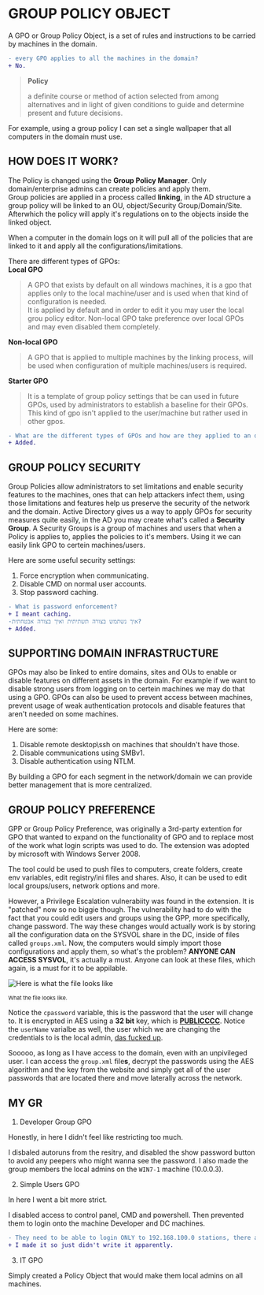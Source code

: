 # GROUP POLICY OBJECT

A GPO or Group Policy Object, is a set of rules and instructions to be carried by machines in the domain.
```diff
- every GPO applies to all the machines in the domain?
+ No.
```
> **Policy**
>
> a definite course or method of action selected from among alternatives and in light of given conditions to guide and determine present and future decisions.

For example, using a group policy I can set a single wallpaper that all computers in the domain must use.

## HOW DOES IT WORK?

The Policy is changed using the **Group Policy Manager**. Only domain/enterprise admins can create policies and apply them.<br>
Group policies are applied in a process called **linking**, in the AD structure a group policy will be linked to an OU, object/Security Group/Domain/Site. Afterwhich the policy will apply it's regulations on to the objects inside the linked object. 

When a computer in the domain logs on it will pull all of the policies that are linked to it and apply all the configurations/limitations.

There are different types of GPOs:<br>
**Local GPO**
> A GPO that exists by default on all windows machines, it is a gpo that applies only to the local machine/user and is used when that kind of configuration is needed.<br>
> It is applied by default and in order to edit it you may user the local grou policy editor. Non-local GPO take preference over local GPOs and may even disabled them completely.

**Non-local GPO**
> A GPO that is applied to multiple machines by the linking process, will be used when configuration of multiple machines/users is required.

**Starter GPO**
> It is a template of group policy settings that be can used in future GPOs, used by administrators to establish a baseline for their GPOs.<br>
> This kind of gpo isn't applied to the user/machine but rather used in other gpos.

```diff
- What are the different types of GPOs and how are they applied to an object?
+ Added.
```
## GROUP POLICY SECURITY

Group Policies allow administrators to set limitations and enable security features to the machines, ones that can help attackers infect them, using those limitations and features help us preserve the security of the network and the domain. Active Directory gives us a way to apply GPOs for security measures quite easily, in the AD you may create what's called a **Security Group**. A Security Groups is a group of machines and users that when a Policy is applies to, applies the policies to it's members. Using it we can easily link GPO to certein machines/users.

Here are some useful security settings:<br>

1. Force encryption when communicating.
2. Disable CMD on normal user accounts.
2. Stop password caching.
```diff
- What is password enforcement?
+ I meant caching.
-איך נשתמש בצורה תשתיתית ואיך בצורה אבטחתית?
+ Added.
```
## SUPPORTING DOMAIN INFRASTRUCTURE

GPOs may also be linked to entire domains, sites and OUs to enable or disable features on different assets in the domain. For example if we want to disable strong users from logging on to certein machines we may do that using a GPO. GPOs can also be used to prevent access between machines, prevent usage of weak authentication protocols and disable features that aren't needed on some machines. 

Here are some:
1. Disable remote desktop\ssh on machines that shouldn't have those.
2. Disable communications using SMBv1.
3. Disable authentication using NTLM.

By building a GPO for each segment in the network/domain we can provide better management that is more centralized.

## GROUP POLICY PREFERENCE

GPP or Group Policy Preference, was originally a 3rd-party extention for GPO that wanted to expand on the functionality of GPO and to replace most of the work what login scripts was used to do. The extension was adopted by microsoft with Windows Server 2008.

The tool could be used to push files to computers, create folders, create env variables, edit registry/ini files and shares. Also, it can be used to edit local groups/users, network options and more.

However, a Privilege Escalation vulnerabiity was found in the extension. It is "patched" now so no biggie though. The vulnerability had to do with the fact that you could edit users and groups using the GPP, more specifically, change password. The way these changes would actually work is by storing all the configuration data on the SYSVOL share in the DC, inside of files called `groups.xml`. Now, the computers would simply import those configurations and apply them, so what's the problem? **ANYONE CAN ACCESS SYSVOL**, it's actually a must. Anyone can look at these files, which again, is a must for it to be appilable.

![Here is what the file looks like](https://assets-global.website-files.com/601959b8cde20c101809c86a/603e5d033489813b8f15268d_groups_xml_content.jpeg)
<p style="font-size:11px">What the file looks like.</p>

Notice the `cpassword` variable, this is the password that the user will change to. It is encrypted in AES using a **32 bit** key, which is [**PUBLICCCC**](https://learn.microsoft.com/en-us/openspecs/windows_protocols/ms-gppref/2c15cbf0-f086-4c74-8b70-1f2fa45dd4be?redirectedfrom=MSDN). Notice the `userName` varialbe as well, the user which we are changing the credentials to is the local admin, [das fucked up](https://www.youtube.com/watch?v=CuycuV0E4KU&ab_channel=ZachMemes).

Sooooo, as long as I have access to the domain, even with an unpivileged user. I can access the `group.xml` file**s**, decrypt the passwords using the AES algorithm and the key from the website and simply get all of the user passwords that are located there and move laterally across the network.

## MY GR

1. Developer Group GPO
   
Honestly, in here I didn't feel like restricting too much.

I disbaled autoruns from the resitry, and disabled the show password button to avoid any peepers who might wanna see the password.
I also made the group members the local admins on the `WIN7-1` machine (10.0.0.3).

2. Simple Users GPO

In here I went a bit more strict.

I disabled access to control panel, CMD and powershell.
Then prevented them to login onto the machine Developer and DC machines.
```diff
- They need to be able to login ONLY to 192.168.100.0 stations, there are more machines in the domain they should not be able to login to
+ I made it so just didn't write it apparently.
```
3. IT GPO

Simply created a Policy Object that would make them local admins on all machines.
